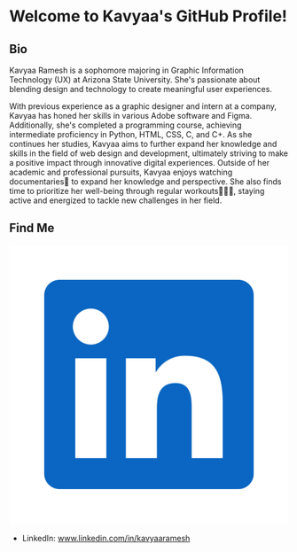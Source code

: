 

# Welcome to Kavyaa's GitHub Profile!

## Bio

Kavyaa Ramesh is a sophomore majoring in Graphic Information Technology (UX) at Arizona State University. She's passionate about blending design and technology to create meaningful user experiences.

With previous experience as a graphic designer and intern at a company, Kavyaa has honed her skills in various Adobe software and Figma. Additionally, she's completed a programming course, achieving intermediate proficiency in Python, HTML, CSS, C, and C+. As she continues her studies, Kavyaa aims to further expand her knowledge and skills in the field of web design and development, ultimately striving to make a positive impact through innovative digital experiences.
Outside of her academic and professional pursuits, Kavyaa enjoys watching documentaries🎥 to expand her knowledge and perspective. She also finds time to prioritize her well-being through regular workouts🏋🏻‍♀️, staying active and energized to tackle new challenges in her field.


## Find Me

![Linkedin](linkedin-svgrepo-com.svg)
- LinkedIn: www.linkedin.com/in/kavyaaramesh
